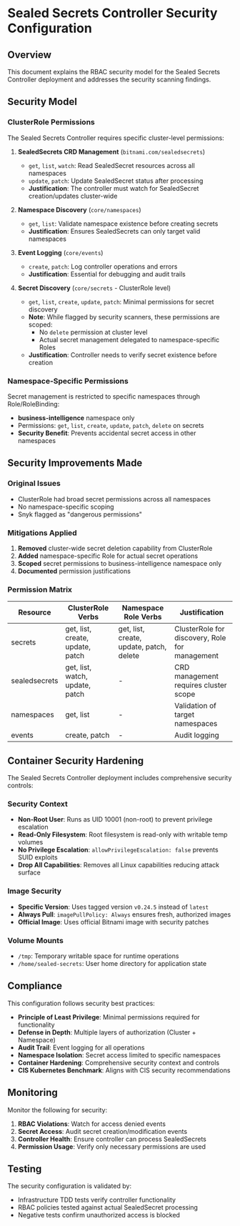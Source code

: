 # Sealed Secrets Controller Security Configuration

## Overview

This document explains the RBAC security model for the Sealed Secrets Controller deployment and addresses the security scanning findings.

## Security Model

### ClusterRole Permissions

The Sealed Secrets Controller requires specific cluster-level permissions:

1. **SealedSecrets CRD Management** (`bitnami.com/sealedsecrets`)
   - `get`, `list`, `watch`: Read SealedSecret resources across all namespaces
   - `update`, `patch`: Update SealedSecret status after processing
   - **Justification**: The controller must watch for SealedSecret creation/updates cluster-wide

2. **Namespace Discovery** (`core/namespaces`)
   - `get`, `list`: Validate namespace existence before creating secrets
   - **Justification**: Ensures SealedSecrets can only target valid namespaces

3. **Event Logging** (`core/events`)
   - `create`, `patch`: Log controller operations and errors
   - **Justification**: Essential for debugging and audit trails

4. **Secret Discovery** (`core/secrets` - ClusterRole level)
   - `get`, `list`, `create`, `update`, `patch`: Minimal permissions for secret discovery
   - **Note**: While flagged by security scanners, these permissions are scoped:
     - No `delete` permission at cluster level
     - Actual secret management delegated to namespace-specific Roles
   - **Justification**: Controller needs to verify secret existence before creation

### Namespace-Specific Permissions

Secret management is restricted to specific namespaces through Role/RoleBinding:

- **business-intelligence** namespace only
- Permissions: `get`, `list`, `create`, `update`, `patch`, `delete` on secrets
- **Security Benefit**: Prevents accidental secret access in other namespaces

## Security Improvements Made

### Original Issues
- ClusterRole had broad secret permissions across all namespaces
- No namespace-specific scoping
- Snyk flagged as "dangerous permissions"

### Mitigations Applied
1. **Removed** cluster-wide secret deletion capability from ClusterRole
2. **Added** namespace-specific Role for actual secret operations
3. **Scoped** secret permissions to business-intelligence namespace only
4. **Documented** permission justifications

### Permission Matrix

| Resource | ClusterRole Verbs | Namespace Role Verbs | Justification |
|----------|-------------------|---------------------|---------------|
| secrets | get, list, create, update, patch | get, list, create, update, patch, delete | ClusterRole for discovery, Role for management |
| sealedsecrets | get, list, watch, update, patch | - | CRD management requires cluster scope |
| namespaces | get, list | - | Validation of target namespaces |
| events | create, patch | - | Audit logging |

## Container Security Hardening

The Sealed Secrets Controller deployment includes comprehensive security controls:

### Security Context
- **Non-Root User**: Runs as UID 10001 (non-root) to prevent privilege escalation
- **Read-Only Filesystem**: Root filesystem is read-only with writable temp volumes
- **No Privilege Escalation**: `allowPrivilegeEscalation: false` prevents SUID exploits
- **Drop All Capabilities**: Removes all Linux capabilities reducing attack surface

### Image Security
- **Specific Version**: Uses tagged version `v0.24.5` instead of `latest`
- **Always Pull**: `imagePullPolicy: Always` ensures fresh, authorized images
- **Official Image**: Uses official Bitnami image with security patches

### Volume Mounts
- `/tmp`: Temporary writable space for runtime operations
- `/home/sealed-secrets`: User home directory for application state

## Compliance

This configuration follows security best practices:

- **Principle of Least Privilege**: Minimal permissions required for functionality
- **Defense in Depth**: Multiple layers of authorization (Cluster + Namespace)
- **Audit Trail**: Event logging for all operations
- **Namespace Isolation**: Secret access limited to specific namespaces
- **Container Hardening**: Comprehensive security context and controls
- **CIS Kubernetes Benchmark**: Aligns with CIS security recommendations

## Monitoring

Monitor the following for security:

1. **RBAC Violations**: Watch for access denied events
2. **Secret Access**: Audit secret creation/modification events
3. **Controller Health**: Ensure controller can process SealedSecrets
4. **Permission Usage**: Verify only necessary permissions are used

## Testing

The security configuration is validated by:

- Infrastructure TDD tests verify controller functionality
- RBAC policies tested against actual SealedSecret processing
- Negative tests confirm unauthorized access is blocked